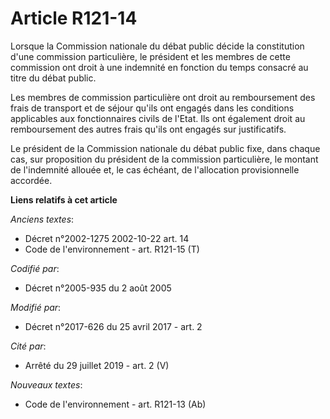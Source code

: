 # Article R121-14

Lorsque la Commission nationale du débat public décide la constitution d'une commission particulière, le président et les
membres de cette commission ont droit à une indemnité en fonction du temps consacré au titre du débat public.

Les membres de commission particulière ont droit au remboursement des frais de transport et de séjour qu'ils ont engagés dans
les conditions applicables aux fonctionnaires civils de l'Etat. Ils ont également droit au remboursement des autres frais
qu'ils ont engagés sur justificatifs.

Le président de la Commission nationale du débat public fixe, dans chaque cas, sur proposition du président de la commission
particulière, le montant de l'indemnité allouée et, le cas échéant, de l'allocation provisionnelle accordée.

**Liens relatifs à cet article**

_Anciens textes_:

  - Décret n°2002-1275 2002-10-22 art. 14
  - Code de l'environnement - art. R121-15 (T)

_Codifié par_:

  - Décret n°2005-935 du 2 août 2005

_Modifié par_:

  - Décret n°2017-626 du 25 avril 2017 - art. 2

_Cité par_:

  - Arrêté du 29 juillet 2019 - art. 2 (V)

_Nouveaux textes_:

  - Code de l'environnement - art. R121-13 (Ab)
